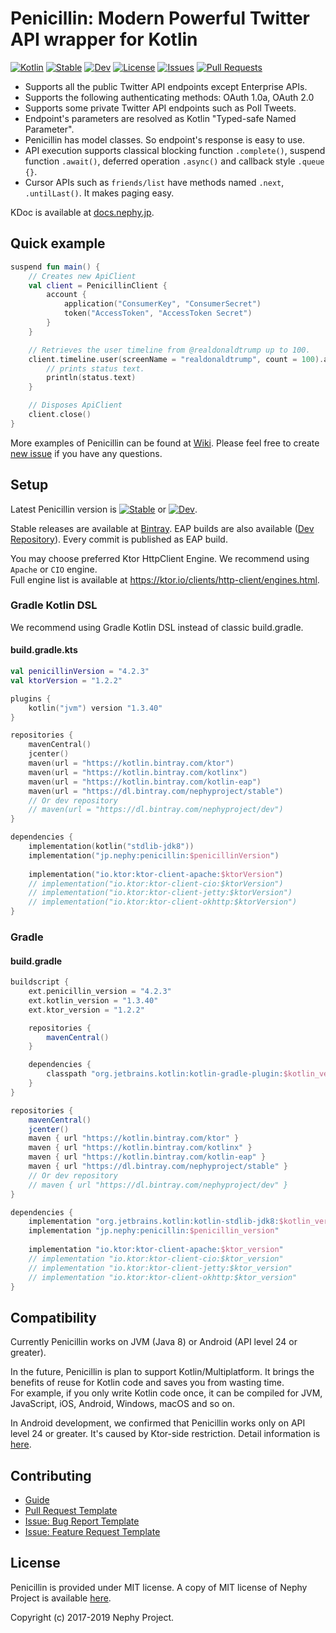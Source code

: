 # Penicillin: Modern Powerful Twitter API wrapper for Kotlin

[![Kotlin](https://img.shields.io/badge/Kotlin-1.3.40-blue.svg)](https://kotlinlang.org)
[![Stable](https://img.shields.io/bintray/v/nephyproject/stable/Penicillin.svg?label=stable)](https://github.com/NephyProject/Penicillin/releases/latest)
[![Dev](https://img.shields.io/bintray/v/nephyproject/dev/Penicillin.svg?label=dev)](https://bintray.com/nephyproject/dev/Penicillin/_latestVersion)
[![License](https://img.shields.io/github/license/NephyProject/Penicillin.svg)](https://github.com/NephyProject/Penicillin/blob/master/LICENSE)
[![Issues](https://img.shields.io/github/issues/NephyProject/Penicillin.svg)](https://github.com/NephyProject/Penicillin/issues)
[![Pull Requests](https://img.shields.io/github/issues-pr/NephyProject/Penicillin.svg)](https://github.com/NephyProject/Penicillin/pulls)

* Supports all the public Twitter API endpoints except Enterprise APIs.
* Supports the following authenticating methods: OAuth 1.0a, OAuth 2.0
* Supports some private Twitter API endpoints such as Poll Tweets.
* Endpoint's parameters are resolved as Kotlin "Typed-safe Named Parameter".
* Penicillin has model classes. So endpoint's response is easy to use.
* API execution supports classical blocking function `.complete()`, suspend function `.await()`, deferred operation `.async()` and callback style `.queue {}`.
* Cursor APIs such as `friends/list` have methods named `.next`, `.untilLast()`. It makes paging easy.

KDoc is available at [docs.nephy.jp](https://docs.nephy.jp/penicillin).

## Quick example

```kotlin
suspend fun main() {
    // Creates new ApiClient
    val client = PenicillinClient {
        account {
            application("ConsumerKey", "ConsumerSecret")
            token("AccessToken", "AccessToken Secret")
        }
    }

    // Retrieves the user timeline from @realdonaldtrump up to 100.
    client.timeline.user(screenName = "realdonaldtrump", count = 100).await().forEach { status ->
        // prints status text.
        println(status.text)
    }

    // Disposes ApiClient
    client.close()
}
```

More examples of Penicillin can be found at [Wiki](https://github.com/NephyProject/Penicillin/wiki/Sample). Please feel free to create [new issue](https://github.com/NephyProject/Penicillin/issues/new/choose) if you have any questions.

## Setup

Latest Penicillin version is [![Stable](https://img.shields.io/bintray/v/nephyproject/stable/Penicillin.svg?label=stable)](https://github.com/NephyProject/Penicillin/releases/latest) or [![Dev](https://img.shields.io/bintray/v/nephyproject/dev/Penicillin.svg?label=dev)](https://bintray.com/nephyproject/dev/Penicillin/_latestVersion).  

Stable releases are available at [Bintray](https://bintray.com/nephyproject/stable/Penicillin). EAP builds are also available ([Dev Repository](https://bintray.com/nephyproject/dev/Penicillin)). Every commit is published as EAP build.  

You may choose preferred Ktor HttpClient Engine. We recommend using `Apache` or `CIO` engine.  
Full engine list is available at https://ktor.io/clients/http-client/engines.html.

### Gradle Kotlin DSL

We recommend using Gradle Kotlin DSL instead of classic build.gradle.  

#### build.gradle.kts

```kotlin
val penicillinVersion = "4.2.3"
val ktorVersion = "1.2.2"

plugins { 
    kotlin("jvm") version "1.3.40"
}

repositories {
    mavenCentral()
    jcenter()
    maven(url = "https://kotlin.bintray.com/ktor")
    maven(url = "https://kotlin.bintray.com/kotlinx")
    maven(url = "https://kotlin.bintray.com/kotlin-eap")
    maven(url = "https://dl.bintray.com/nephyproject/stable")
    // Or dev repository
    // maven(url = "https://dl.bintray.com/nephyproject/dev")
}

dependencies {
    implementation(kotlin("stdlib-jdk8"))
    implementation("jp.nephy:penicillin:$penicillinVersion")
    
    implementation("io.ktor:ktor-client-apache:$ktorVersion")
    // implementation("io.ktor:ktor-client-cio:$ktorVersion")
    // implementation("io.ktor:ktor-client-jetty:$ktorVersion")
    // implementation("io.ktor:ktor-client-okhttp:$ktorVersion")
}
```

### Gradle

#### build.gradle

```groovy
buildscript {
    ext.penicillin_version = "4.2.3"
    ext.kotlin_version = "1.3.40"
    ext.ktor_version = "1.2.2"

    repositories {
        mavenCentral()
    }

    dependencies {
        classpath "org.jetbrains.kotlin:kotlin-gradle-plugin:$kotlin_version"
    }
}

repositories {
    mavenCentral()
    jcenter()
    maven { url "https://kotlin.bintray.com/ktor" }
    maven { url "https://kotlin.bintray.com/kotlinx" }
    maven { url "https://kotlin.bintray.com/kotlin-eap" }
    maven { url "https://dl.bintray.com/nephyproject/stable" } 
    // Or dev repository
    // maven { url "https://dl.bintray.com/nephyproject/dev" }
}

dependencies {
    implementation "org.jetbrains.kotlin:kotlin-stdlib-jdk8:$kotlin_version"
    implementation "jp.nephy:penicillin:$penicillin_version"
    
    implementation "io.ktor:ktor-client-apache:$ktor_version"
    // implementation "io.ktor:ktor-client-cio:$ktor_version"
    // implementation "io.ktor:ktor-client-jetty:$ktor_version"
    // implementation "io.ktor:ktor-client-okhttp:$ktor_version"
}
```

## Compatibility

Currently Penicillin works on JVM (Java 8) or Android (API level 24 or greater).  

In the future, Penicillin is plan to support Kotlin/Multiplatform. It brings the benefits of reuse for Kotlin code and saves you from wasting time.  
For example, if you only write Kotlin code once, it can be compiled for JVM, JavaScript, iOS, Android, Windows, macOS and so on.  

In Android development, we confirmed that Penicillin works only on API level 24 or greater. It's caused by Ktor-side restriction. Detail information is [here](https://ktor.io/quickstart/faq.html#android-support).

## Contributing

* [Guide](https://github.com/NephyProject/Penicillin/blob/master/CONTRIBUTING.md)
* [Pull Request Template](https://github.com/NephyProject/Penicillin/blob/master/PULL_REQUEST_TEMPLATE.md)
* [Issue: Bug Report Template](https://github.com/NephyProject/Penicillin/blob/master/.github/ISSUE_TEMPLATE/bug-report.md)
* [Issue: Feature Request Template](https://github.com/NephyProject/Penicillin/blob/master/.github/ISSUE_TEMPLATE/feature-request.md)

## License

Penicillin is provided under MIT license. A copy of MIT license of Nephy Project is available [here](https://nephy.jp/license/mit).

Copyright (c) 2017-2019 Nephy Project.
